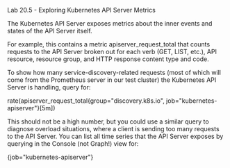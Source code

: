 Lab 20.5 - Exploring Kubernetes API Server Metrics

The Kubernetes API Server exposes metrics about the inner events and states of the API Server itself.

For example, this contains a metric apiserver_request_total that counts requests to the API
Server broken out for each verb (GET, LIST, etc.), API resource, resource group, and HTTP response
content type and code.

To show how many service-discovery-related requests (most of which will come from the Prometheus
server in our test cluster) the Kubernetes API Server is handling, query for:

rate(apiserver_request_total{group="discovery.k8s.io",
job="kubernetes-apiserver"}[5m])

This should not be a high number, but you could use a similar query to diagnose overload situations,
where a client is sending too many requests to the API Server.
You can list all time series that the API Server exposes by querying in the Console (not Graph!) view
for:

{job="kubernetes-apiserver"}